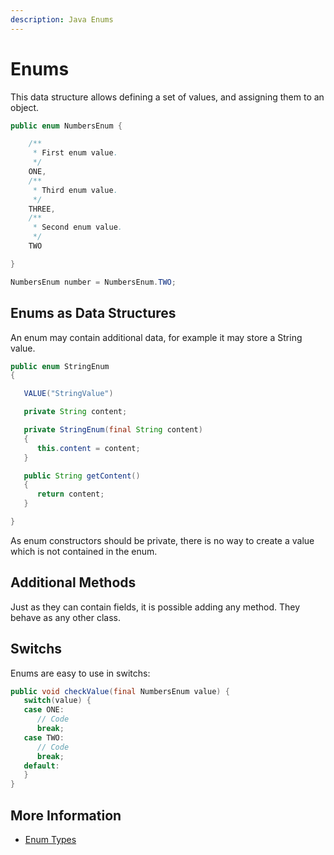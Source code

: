 ```yaml
---
description: Java Enums
---
```


# Enums

This data structure allows defining a set of values, and assigning them to an object.

```java
public enum NumbersEnum {

    /**
     * First enum value.
     */
    ONE,
    /**
     * Third enum value.
     */
    THREE,
    /**
     * Second enum value.
     */
    TWO

}
```

```java
NumbersEnum number = NumbersEnum.TWO;
```

## Enums as Data Structures

An enum may contain additional data, for example it may store a String value.

```java
public enum StringEnum
{

   VALUE("StringValue")

   private String content;

   private StringEnum(final String content)
   {
      this.content = content;
   }

   public String getContent()
   {
      return content;
   }

}
```

As enum constructors should be private, there is no way to create a value which is not contained in the enum.

## Additional Methods

Just as they can contain fields, it is possible adding any method. They behave as any other class.

## Switchs

Enums are easy to use in switchs:

```java
public void checkValue(final NumbersEnum value) {
   switch(value) {
   case ONE:
      // Code
      break;
   case TWO:
      // Code
      break;
   default:
   }
}
```

## More Information

* [Enum Types](https://docs.oracle.com/javase/tutorial/java/javaOO/enum.html)



